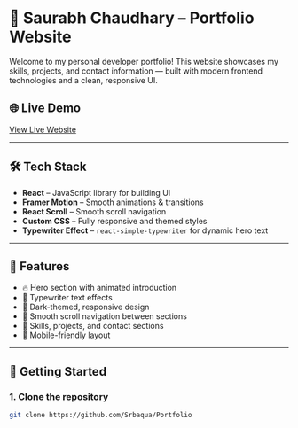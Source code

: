 # 💼 Saurabh Chaudhary – Portfolio Website

Welcome to my personal developer portfolio! This website showcases my skills, projects, and contact information — built with modern frontend technologies and a clean, responsive UI.

## 🌐 Live Demo

[View Live Website]([https://portfolio-srbaquas-projects.vercel.app/]) <!-- Replace with your actual live link -->

---

## 🛠 Tech Stack

- **React** – JavaScript library for building UI
- **Framer Motion** – Smooth animations & transitions
- **React Scroll** – Smooth scroll navigation
- **Custom CSS** – Fully responsive and themed styles
- **Typewriter Effect** – `react-simple-typewriter` for dynamic hero text

---

## 📸 Features

- 🔥 Hero section with animated introduction
- 💬 Typewriter text effects
- 🎨 Dark-themed, responsive design
- 🔗 Smooth scroll navigation between sections
- 📂 Skills, projects, and contact sections
- 📱 Mobile-friendly layout

---

## 🚀 Getting Started

### 1. Clone the repository

```bash
git clone https://github.com/Srbaqua/Portfolio
